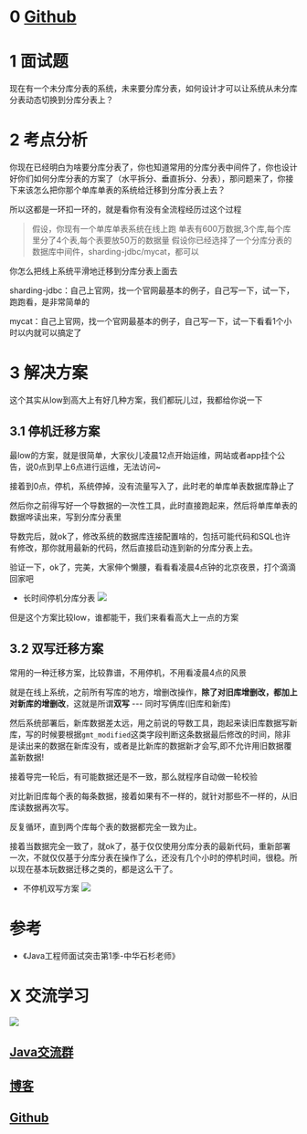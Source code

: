 # 0 [Github](https://github.com/Wasabi1234)

# 1 面试题

现在有一个未分库分表的系统，未来要分库分表，如何设计才可以让系统从未分库分表动态切换到分库分表上？

# 2 考点分析

你现在已经明白为啥要分库分表了，你也知道常用的分库分表中间件了，你也设计好你们如何分库分表的方案了（水平拆分、垂直拆分、分表），那问题来了，你接下来该怎么把你那个单库单表的系统给迁移到分库分表上去？

所以这都是一环扣一环的，就是看你有没有全流程经历过这个过程

> 假设，你现有一个单库单表系统在线上跑
> 单表有600万数据,3个库,每个库里分了4个表,每个表要放50万的数据量
> 假设你已经选择了一个分库分表的数据库中间件，sharding-jdbc/mycat，都可以

你怎么把线上系统平滑地迁移到分库分表上面去

sharding-jdbc：自己上官网，找一个官网最基本的例子，自己写一下，试一下，跑跑看，是非常简单的

mycat：自己上官网，找一个官网最基本的例子，自己写一下，试一下看看1个小时以内就可以搞定了

# 3 解决方案

这个其实从low到高大上有好几种方案，我们都玩儿过，我都给你说一下

## 3.1 停机迁移方案

最low的方案，就是很简单，大家伙儿凌晨12点开始运维，网站或者app挂个公告，说0点到早上6点进行运维，无法访问~

接着到0点，停机，系统停掉，没有流量写入了，此时老的单库单表数据库静止了

然后你之前得写好一个导数据的一次性工具，此时直接跑起来，然后将单库单表的数据哗读出来，写到分库分表里

导数完后，就ok了，修改系统的数据库连接配置啥的，包括可能代码和SQL也许有修改，那你就用最新的代码，然后直接启动连到新的分库分表上去。

验证一下，ok了，完美，大家伸个懒腰，看看看凌晨4点钟的北京夜景，打个滴滴回家吧

- 长时间停机分库分表
![](https://ask.qcloudimg.com/http-save/1752328/6d2kairty4.png)

但是这个方案比较low，谁都能干，我们来看看高大上一点的方案

## 3.2 双写迁移方案

常用的一种迁移方案，比较靠谱，不用停机，不用看凌晨4点的风景

就是在线上系统，之前所有写库的地方，增删改操作，**除了对旧库增删改，都加上对新库的增删改**，这就是所谓**双写** --- 同时写俩库(旧库和新库)

然后系统部署后，新库数据差太远，用之前说的导数工具，跑起来读旧库数据写新库，写的时候要根据`gmt_modified`这类字段判断这条数据最后修改的时间，除非是读出来的数据在新库没有，或者是比新库的数据新才会写,即不允许用旧数据覆盖新数据!

接着导完一轮后，有可能数据还是不一致，那么就程序自动做一轮校验

对比新旧库每个表的每条数据，接着如果有不一样的，就针对那些不一样的，从旧库读数据再次写。

反复循环，直到两个库每个表的数据都完全一致为止。

接着当数据完全一致了，就ok了，基于仅仅使用分库分表的最新代码，重新部署一次，不就仅仅基于分库分表在操作了么，还没有几个小时的停机时间，很稳。所以现在基本玩数据迁移之类的，都是这么干了。

- 不停机双写方案
![](https://ask.qcloudimg.com/http-save/1752328/8lt8bqddaz.png)

# 参考

- 《Java工程师面试突击第1季-中华石杉老师》

# X 交流学习
![](https://img-blog.csdnimg.cn/20190504005601174.jpg)
## [Java交流群](https://jq.qq.com/?_wv=1027&k=5UB4P1T)
## [博客](http://www.shishusheng.com)
## [Github](https://github.com/Wasabi1234)